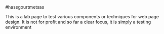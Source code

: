#hassgourtmetsas

This is a lab page to test various components or techniques for web page design. 
It is not for profit and so far a clear focus, it is simply a testing environment

 
